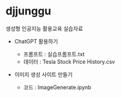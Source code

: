 # djjunggu

생성형 인공지능 활용교육 실습자료

* ChatGPT 활용하기
    * 프롬프트 : 실습프롬프트.txt
    * 데이터 : Tesla Stock Price History.csv

* 이미지 생성 사이트 만들기
    * 코드 : ImageGenerate.ipynb   
